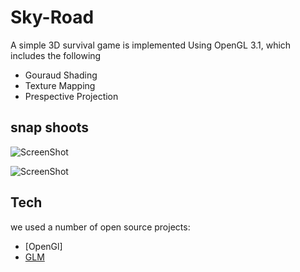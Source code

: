 Sky-Road
========

A  simple 3D survival game is implemented Using OpenGL 3.1, which includes the following
 - Gouraud Shading
 - Texture Mapping
 - Prespective Projection



snap shoots
-----------
![ScreenShot](https://fbcdn-sphotos-h-a.akamaihd.net/hphotos-ak-prn1/v/1533330_10202197359749980_947022135_n.jpg?oh=89a7d3dd0878a44a2370e58ed9ab5ac0&oe=52C8C234&__gda__=1388949788_11ea47ab4a3006e70fc836e5d41569c8)

![ScreenShot](https://fbcdn-sphotos-h-a.akamaihd.net/hphotos-ak-prn2/v/1508294_10202197359789981_323206787_n.jpg?oh=9de6907b5c321e0f64633dda8247c347&oe=52C8D02F&__gda__=1388961042_f89ba62ee12fa69bea08ed4e0f076dd7)

Tech
----
we used a number of open source projects:
 * [OpenGl]
 * [GLM]

[GLM]:http://glm.g-truc.net/0.9.5/index.html

